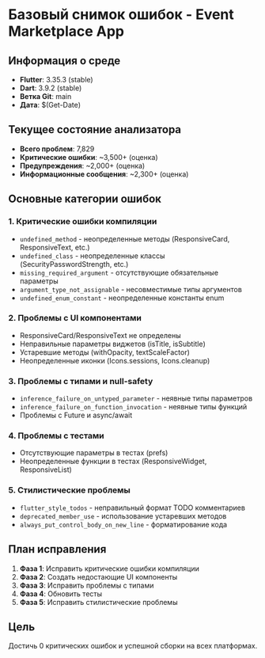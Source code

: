 # Базовый снимок ошибок - Event Marketplace App

## Информация о среде
- **Flutter**: 3.35.3 (stable)
- **Dart**: 3.9.2 (stable)
- **Ветка Git**: main
- **Дата**: $(Get-Date)

## Текущее состояние анализатора
- **Всего проблем**: 7,829
- **Критические ошибки**: ~3,500+ (оценка)
- **Предупреждения**: ~2,000+ (оценка)
- **Информационные сообщения**: ~2,300+ (оценка)

## Основные категории ошибок

### 1. Критические ошибки компиляции
- `undefined_method` - неопределенные методы (ResponsiveCard, ResponsiveText, etc.)
- `undefined_class` - неопределенные классы (SecurityPasswordStrength, etc.)
- `missing_required_argument` - отсутствующие обязательные параметры
- `argument_type_not_assignable` - несовместимые типы аргументов
- `undefined_enum_constant` - неопределенные константы enum

### 2. Проблемы с UI компонентами
- ResponsiveCard/ResponsiveText не определены
- Неправильные параметры виджетов (isTitle, isSubtitle)
- Устаревшие методы (withOpacity, textScaleFactor)
- Неопределенные иконки (Icons.sessions, Icons.cleanup)

### 3. Проблемы с типами и null-safety
- `inference_failure_on_untyped_parameter` - неявные типы параметров
- `inference_failure_on_function_invocation` - неявные типы функций
- Проблемы с Future и async/await

### 4. Проблемы с тестами
- Отсутствующие параметры в тестах (prefs)
- Неопределенные функции в тестах (ResponsiveWidget, ResponsiveList)

### 5. Стилистические проблемы
- `flutter_style_todos` - неправильный формат TODO комментариев
- `deprecated_member_use` - использование устаревших методов
- `always_put_control_body_on_new_line` - форматирование кода

## План исправления
1. **Фаза 1**: Исправить критические ошибки компиляции
2. **Фаза 2**: Создать недостающие UI компоненты
3. **Фаза 3**: Исправить проблемы с типами
4. **Фаза 4**: Обновить тесты
5. **Фаза 5**: Исправить стилистические проблемы

## Цель
Достичь 0 критических ошибок и успешной сборки на всех платформах.
